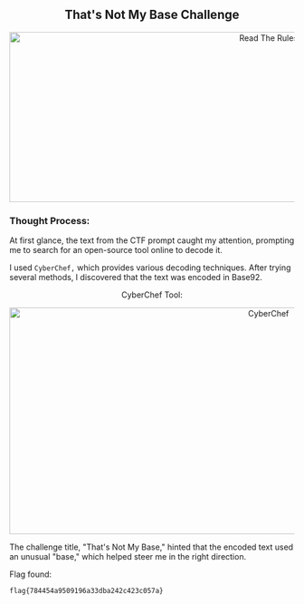 <h2 align="center"><strong>That's Not My Base Challenge</strong></h2>
<p align="center">
  <img src="https://imgur.com/y1Z080l.png" alt="Read The Rules" width="900" height="300"/>
</p>

### Thought Process:
At first glance, the text from the CTF prompt caught my attention, prompting me to search for an open-source tool online to decode it.

I used `CyberChef,` which provides various decoding techniques. After trying several methods, I discovered that the text was encoded in Base92.

<p align="center">CyberChef Tool:</p>
<p align="center">
  <img src="https://imgur.com/9rAiqRU.png" alt="CyberChef" width="900" height="400"/>
</p>

The challenge title, "That's Not My Base," hinted that the encoded text used an unusual "base," which helped steer me in the right direction.

Flag found: 
```
flag{784454a9509196a33dba242c423c057a}
```






